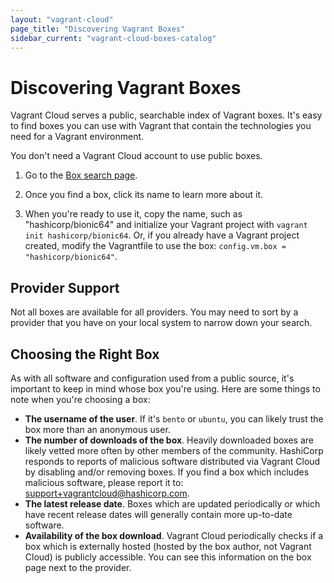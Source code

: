 ```yaml
---
layout: "vagrant-cloud"
page_title: "Discovering Vagrant Boxes"
sidebar_current: "vagrant-cloud-boxes-catalog"
---
```


# Discovering Vagrant Boxes

Vagrant Cloud serves a public, searchable index of Vagrant boxes. It's easy to find
boxes you can use with Vagrant that contain the technologies you need
for a Vagrant environment.

You don't need a Vagrant Cloud account to use public boxes.

1. Go to the [Box search page](https://vagrantcloud.com/boxes/search).

1. Once you find a box, click its name to learn more about it.

1. When you're ready to use it, copy the name, such as "hashicorp/bionic64"
   and initialize your Vagrant project with `vagrant init hashicorp/bionic64`.
   Or, if you already have a Vagrant project created, modify the Vagrantfile
   to use the box: `config.vm.box = "hashicorp/bionic64"`.

## Provider Support

Not all boxes are available for all providers. You may need
to sort by a provider that you have on your local system
to narrow down your search.

## Choosing the Right Box

As with all software and configuration used from a public source,
it's important to keep in mind whose box you're using. Here
are some things to note when you're choosing a box:

- __The username of the user__. If it's `bento` or `ubuntu`, you can likely
trust the box more than an anonymous user.
- __The number of downloads of the box__. Heavily downloaded boxes
are likely vetted more often by other members of the community. HashiCorp
responds to reports of malicious software distributed via Vagrant Cloud
by disabling and/or removing boxes. If you find a box which includes
malicious software, please report it to: <a href="mailto:support+vagrantcloud@hashicorp.com">support+vagrantcloud@hashicorp.com</a>.
- __The latest release date__. Boxes which are updated periodically or which
have recent release dates will generally contain more up-to-date software.
- __Availability of the box download__. Vagrant Cloud periodically checks if a box
which is externally hosted (hosted by the box author, not Vagrant Cloud) is publicly
accessible. You can see this information on the box page next to the provider.
